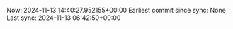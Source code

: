 Now: 2024-11-13 14:40:27.952155+00:00 Earliest commit since sync: None Last sync: 2024-11-13 06:42:50+00:00
